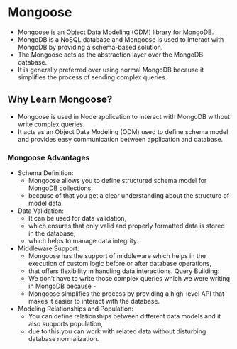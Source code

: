 # Mongoose

- Mongoose is an Object Data Modeling (ODM) library for MongoDB.
- MongoDB is a NoSQL database and Mongoose is used to interact with MongoDB by providing a schema-based solution.
- The Mongoose acts as the abstraction layer over the MongoDB database.
- It is generally preferred over using normal MongoDB because it simplifies the process of sending complex queries.

## Why Learn Mongoose?

- Mongoose is used in Node application to interact with MongoDB without write complex queries.
- It acts as an Object Data Modeling (ODM) used to define schema model and provides easy communication between application and database.

### Mongoose Advantages

- Schema Definition:
  - Mongoose allows you to define structured schema model for MongoDB collections,
  - because of that you get a clear understanding about the structure of model data.
- Data Validation:
  - It can be used for data validation,
  - which ensures that only valid and properly formatted data is stored in the database,
  - which helps to manage data integrity.
- Middleware Support:
  - Mongoose has the support of middleware which helps in the execution of custom logic before or after database operations,
  - that offers flexibility in handling data interactions.
Query Building:
  - We don’t have to write those complex queries which we were writing in MongoDB because -
  - Mongoose simplifies the process by providing a high-level API that makes it easier to interact with the database.
- Modeling Relationships and Population:
  - You can define relationships between different data models and it also supports population,
  - due to this you can work with related data without disturbing database normalization.
